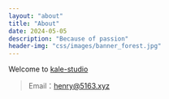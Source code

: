 ```yaml
---
layout: "about"
title: "About"
date: 2024-05-05
description: "Because of passion"
header-img: "css/images/banner_forest.jpg"
---
```


Welcome to [kale-studio](https://kale-studio.com/)

> Email：henry@5163.xyz
